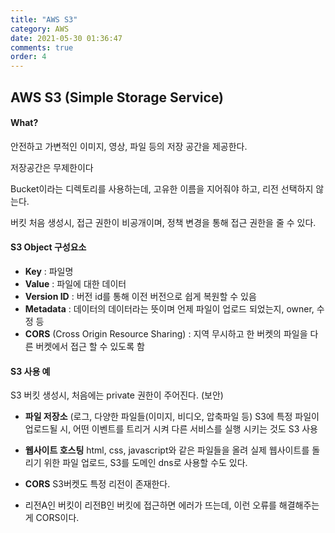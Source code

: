 ```yaml
---
title: "AWS S3"
category: AWS
date: 2021-05-30 01:36:47
comments: true
order: 4
---
```




## AWS S3 (Simple Storage Service)

#### What?

안전하고 가변적인 이미지, 영상, 파일 등의 저장 공간을 제공한다.

저장공간은 무제한이다

Bucket이라는 디렉토리를 사용하는데, 고유한 이름을 지어줘야 하고, 리전 선택하지 않는다.

버킷 처음 생성시, 접근 권한이 비공개이며, 정책 변경을 통해 접근 권한을 줄 수 있다. 

#### S3 Object 구성요소

- **Key** : 파일명
- **Value** : 파일에 대한 데이터
- **Version ID** : 버전 id를 통해 이전 버전으로 쉽게 복원할 수 있음
- **Metadata** : 데이터의 데이터라는 뜻이며 언제 파일이 업로드 되었는지, owner, 수정 등
- **CORS** (Cross Origin Resource Sharing) : 지역 무시하고 한 버켓의 파일을 다른 버켓에서 접근 할 수 있도록 함

#### S3 사용 예

S3 버킷 생성시, 처음에는 private 권한이 주어진다. (보안)

- **파일 저장소** (로그, 다양한 파일들(이미지, 비디오, 압축파일 등)
  S3에 특정 파일이 업로드될 시, 어떤 이벤트를 트리거 시켜 다른 서비스를 실행 시키는 것도 S3 사용

- **웹사이트 호스팅**
  html, css, javascript와 같은 파일들을 올려 실제 웹사이트를 돌리기 위한 파일 업로드, S3를 도메인 dns로 사용할 수도 있다.

- **CORS**
  S3버켓도 특정 리전이 존재한다.

- 리전A인 버킷이 리전B인 버킷에 접근하면 에러가 뜨는데, 이런 오류를 해결해주는 게 CORS이다.